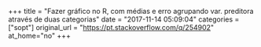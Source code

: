 +++
title = "Fazer gráfico no R, com médias e erro agrupando var. preditora através de duas categorias"
date = "2017-11-14 05:09:04"
categories = ["sopt"]
original_url = "https://pt.stackoverflow.com/q/254902"
at_home="no"
+++

